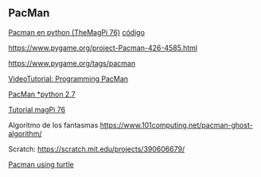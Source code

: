 ## PacMan

[Pacman en python (TheMagPi 76)](https://magpi.raspberrypi.org/articles/code-pac-man-in-python) [código](https://github.com/TechnoVisual/Pygame-Zero/tree/master/pacman2)

https://www.pygame.org/project-Pacman-426-4585.html


https://www.pygame.org/tags/pacman

[VideoTutorial: Programming PacMan](https://www.youtube.com/watch?v=86JorySfuVc)

[PacMan *python 2.7](https://github.com/brunofalmeida/Pacman-Pygame)


[Tutorial magPi 76](https://magpi.raspberrypi.org/articles/code-pac-man-in-python)

Algoritmo de los fantasmas https://www.101computing.net/pacman-ghost-algorithm/

Scratch: https://scratch.mit.edu/projects/390606679/

[Pacman using turtle](http://www.grantjenks.com/docs/freegames/pacman.html)